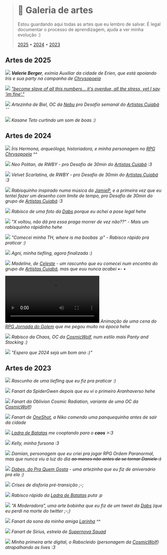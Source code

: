 > # 🎨 Galeria de artes
> Estou guardando aqui todas as artes que eu lembro de salvar. É legal documentar o processo de aprendizagem, ajuda a ver minha evolução :)
>
> [2025](#2025) • [2024](#artes-de-2024) • [2023](#artes-de-2023)

<style>{{#include ./style.css}}</style>
<script>{{#include ./script.js}}</script>

## Artes de 2025

![](2025/4.png)
*<b>Valerie Berger</b>, exímia Auxiliar da cidade de Erien, que está apoiando Iris e sua party na campanha de [Chrysopoeia](https://www.youtube.com/playlist?list=PLnbFq63ncllDlOGyZTvnm1FbgRFc8HEuR)  
[](https://bsky.app/profile/danifluffy.dev/post/3lkiksoazbk2h)*

![](2025/3.png)
*["become slave of all this numbers... it's overdue, all the stress, yet I say 'im fine'."](https://youtu.be/IyMJ4FhYiEw)  
[](https://bsky.app/profile/danifluffy.dev/post/3lioutg6oe225)
[](https://www.instagram.com/p/DGVfK-sRnDF/?igsh=bm5wY3oyNXptbWNl)*

![](2025/2.png)
*Artezinha de Biel, OC da [Nebu](https://www.instagram.com/am_nebu04) pro Desafio semanal do [Artistas Cuiabá](https://www.instagram.com/artistascuiaba/) ˆˆ  
[](https://www.instagram.com/p/DF1KxtUR7ah/)
[](https://bsky.app/profile/danifluffy.dev/post/3lhpc3yghmc2v)*

![](2025/1.jpeg)
*Kasane Teto curtindo um som de boas :)  
[](https://bsky.app/profile/danifluffy.dev/post/3lfnaeb7fdk2q)*



## Artes de 2024

![](2024/12.png)
*Íris Hermona, arqueóloga, historiadora, e minha personagem no [RPG Chrysopoeia](https://www.youtube.com/playlist?list=PLnbFq63ncllDlOGyZTvnm1FbgRFc8HEuR) ^^  
[](https://www.instagram.com/danifluffycat/p/C_EyKcyRRX5)*

![](2024/11.png)
*Neo Politan, de RWBY - pro Desafio de 30min do [Artistas Cuiabá](https://www.instagram.com/artistascuiaba/) :3*

![](2024/10.png)
*Velvet Scarlatina, de RWBY - pro Desafio de 30min do [Artistas Cuiabá](https://www.instagram.com/artistascuiaba/) :3*

![](2024/9.png)
*Rabisquinho inspirado numa música da [JamieP](https://www.youtube.com/watch?v=s742C0v5SFI), e a primeira vez que eu tentei fazer um desenho com limite de tempo, pro Desafio de 30min do grupo de [Artistas Cuiabá](https://www.instagram.com/artistascuiaba/) :3*

![](2024/8.png)
*Rabisco de uma foto da [Dabs](https://bsky.app/profile/dabsvondaben.bsky.social) porque eu achei a pose legal hehe*

![](2024/7.jpg)
*"X voltou, não dá pra essa praga morrer de vez não??" - Mais um rabisquinho rápidinho hehe  
[](https://bsky.app/profile/danifluffy.dev/post/3l4ubuvnvde2f)*


![](2024/6.png)
*"Comecei minha TH, where is ma boobas :p" - Rabisco rápido pra praticar :)  
[](https://bsky.app/profile/danifluffy.dev/post/3l4m555wjrh2x)*

![](2024/5.jpg)
*Agni, minha tiefling, agora finalizada :)  
[](https://www.instagram.com/p/C7wGJhDOZAl/)*

![](2024/4.jpg)
*Madeline, de [Celeste](https://store.steampowered.com/app/504230/Celeste/) - um rascunho que eu comecei num encontro do grupo de [Artistas Cuiabá](https://www.instagram.com/artistascuiaba/), mas que euu nunca acabei •- •*

<video src="./2024/3.mp4" controls></video>
*Animação de uma cena do [RPG Jornada do Golem](https://www.youtube.com/playlist?list=PLnbFq63ncllCAHKEo_RsqIJ--Syh_CnYD) que me pegou muito na época hehe  
[](https://www.instagram.com/p/C6aihVRuq6x/)*

![](./2024/2.png)
*Rabisco da Chaos, OC da [CosmicWolf](https://youtube.com/@CosmicWolf_Arts), num estilo mais Panty and Stocking :)  
[](https://www.instagram.com/p/C6Az2MvuLP-/)*

![](./2024/1.jpg)
*"Espero que 2024 seja um bom ano :)"  
[](https://bsky.app/profile/danifluffy.dev/post/3kiqxgvoygv2m)*




## Artes de 2023

![](./2023/14.jpg)
*Rascunho de uma tiefling que eu fiz pra praticar :)*

![](./2023/13.jpg)
*Fanart da SpiderGwen depois que eu vi o primeiro Aranhaverso hehe  
[](https://www.instagram.com/p/CtX3AZvM-YG/)*

![](./2023/12.jpg)
*Fanart da Oblivion Cosmic Radiation, variante de uma OC da [CosmicWolf](https://youtube.com/@CosmicWolf_Arts))*

![](./2023/11.jpg)
*Fanart de [OneShot](https://store.steampowered.com/app/420530/OneShot/?l=portuguese), a Niko comendo uma panquequinha antes de sair da cidade*

![](./2023/10.jpg)
*[Ladra de Batatas](https://bsky.app/profile/ladradebatatas.bsky.social) me cooptando para o **caos** >:3*

![](./2023/9.png)
*Kelly, minha fursona :3  
[](https://www.instagram.com/p/CtX3eOGMvyr/)*

![](./2023/8.png)
*Damian, personagem que eu criei pra jogar RPG Ordem Paranormal, mas que nunca viu a luz do dia ~~ao menos não antes de se tornar Daniele :)~~*

![](./2023/7.jpg)
*[Dabes, do Pra Quem Gosta](https://bsky.app/profile/dabsvondaben.bsky.social) - uma artezinha que eu fiz de aniversário pra ela :)*

![](./2023/6.png)
*Crises de disforia pré-transição ;-;*

![](./2023/5.png)
*Rabisco rápido da [Ladra de Batatas](https://bsky.app/profile/ladradebatatas.bsky.social) puta :p*

![](./2023/4.jpg)
*"A Moderadora", uma arte bobinha que eu fiz de um tweet da [Dabs](https://bsky.app/profile/dabsvondaben.bsky.social) (que eu perdi na morte do twitter ;-;)*

![](./2023/3.jpg)
*Fanart da sona da minha amiga [Larinha](https://bsky.app/profile/olara.bsky.social) ^^*

![](./2023/2.jpg)
*Fanart de Sirius, estrela de [Supernova Squad]([https://www.webtoons.com/en/canvas/supernova-squad-pt-br/list)*

![](./2023/1.jpg)
*Minha primeira arte digital, o Rabscleido (personagem da [CosmicWolf](https://youtube.com/@CosmicWolf_Arts)) atrapalhando as lives :3*

